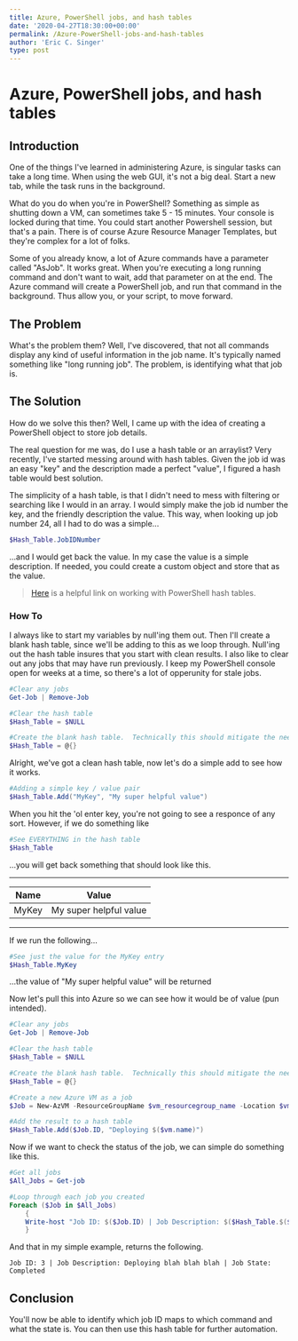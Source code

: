 ```yaml
---
title: Azure, PowerShell jobs, and hash tables
date: '2020-04-27T18:30:00+00:00'
permalink: /Azure-PowerShell-jobs-and-hash-tables
author: 'Eric C. Singer'
type: post
---
```


# Azure, PowerShell jobs, and hash tables

## Introduction
One of the things I've learned in administering Azure, is singular tasks can take a long time.  When using the web GUI, it's not a big deal.  Start a new tab, while the task runs in the background.

What do you do when you're in PowerShell?  Something as simple as shutting down a VM, can sometimes take 5 - 15 minutes.  Your console is locked during that time.  You could start another Powershell session, but that's a pain.  There is of course Azure Resource Manager Templates, but they're complex for a lot of folks.

Some of you already know, a lot of Azure commands have a parameter called "AsJob".  It works great.  When you're executing a long running command and don't want to wait, add that parameter on at the end.  The Azure command will create a PowerShell job, and run that command in the background.  Thus allow you, or your script, to move forward.

## The Problem

What's the problem them?  Well, I've discovered, that not all commands display any kind of useful information in the job name.  It's typically named  something like "long running job".  The problem, is identifying what that job is.

## The Solution

How do we solve this then?  Well, I came up with the idea of creating a PowerShell object to store job details.

The real question for me was, do I use a hash table or an arraylist?  Very recently, I've started messing around with hash tables.  Given the job id was an easy "key" and the description made a perfect "value", I figured a hash table would best solution.

The simplicity of a hash table, is that I didn't need to mess with filtering or searching like I would in an array.  I would simply make the job id number the key, and the friendly description the value.  This way, when looking up job number 24, all I had to do was a simple...

```PowerShell
$Hash_Table.JobIDNumber
```

...and I would get back the value.  In my case the value is a simple description.   If needed, you could create a custom object and store that as the value.

>
> [Here](https://docs.microsoft.com/en-us/powershell/module/microsoft.powershell.core/about/about_hash_tables?view=powershell-7) is a helpful link on working with PowerShell hash tables.
>

### How To

I always like to start my variables by null'ing them out.  Then I'll create a blank hash table, since we'll be adding to this as we loop through.  Null'ing out the hash table insures that you start with clean results.  I also like to clear out any jobs that may have run previously.  I keep my PowerShell console open for weeks at a time, so there's a lot of opperunity for stale jobs.

```PowerShell
#Clear any jobs
Get-Job | Remove-Job

#Clear the hash table
$Hash_Table = $NULL

#Create the blank hash table.  Technically this should mitigate the need for null'ing it out, but call me paranoid I guess.
$Hash_Table = @{}
```

Alright, we've got a clean hash table, now let's do a simple add to see how it works.

```PowerShell
#Adding a simple key / value pair
$Hash_Table.Add("MyKey", "My super helpful value")
```

When you hit the 'ol enter key, you're not going to see a responce of any sort.  However, if we do something like

```PowerShell
#See EVERYTHING in the hash table
$Hash_Table
```
...you will get back something that should look like this.

---

| Name | Value |
| ----------- | ----------- |
| MyKey | My super helpful value |

---

If we run the following...

```PowerShell
#See just the value for the MyKey entry
$Hash_Table.MyKey
```
...the value of "My super helpful value" will be returned

Now let's pull this into Azure so we can see how it would be of value (pun intended). 

```PowerShell
#Clear any jobs
Get-Job | Remove-Job

#Clear the hash table
$Hash_Table = $NULL

#Create the blank hash table.  Technically this should mitigate the need for null'ing it out, but call me paranoid I guess.
$Hash_Table = @{}

#Create a new Azure VM as a job
$Job = New-AzVM -ResourceGroupName $vm_resourcegroup_name -Location $vm_location -VM $vm -Zone $vm_zone -AsJob

#Add the result to a hash table
$Hash_Table.Add($Job.ID, "Deploying $($vm.name)")
```

Now if we want to check the status of the job, we can simple do something like this.

```PowerShell
#Get all jobs
$All_Jobs = Get-job

#Loop through each job you created
Foreach ($Job in $All_Jobs)
    {
    Write-host "Job ID: $($Job.ID) | Job Description: $($Hash_Table.$($Job.ID)) | Job State: $($Job.State)"
    }

```

And that in my simple example, returns the following.

```
Job ID: 3 | Job Description: Deploying blah blah blah | Job State: Completed
```

## Conclusion

You'll now be able to identify which job ID maps to which command and what the state is.  You can then use this hash table for further automation.

